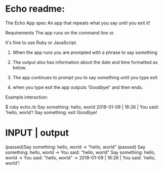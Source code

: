 Echo readme:
===========
The Echo App spec
An app that repeats what you say until you exit it!

Requirements
The app runs on the command line or.

It's fine to use Ruby or JavaScript.

1. When the app runs you are prompted with a phrase to say something

2. The output also has information about the date and time formatted as below.

3. The app continues to prompt you to say something until you type exit

4. when you type exit the app outputs 'Goodbye!' and then ends.

Example interaction:

$ ruby echo.rb
Say something:
hello, world
2018-01-09 | 16:26 | You said: 'hello, world'!
Say something:
exit
Goodbye!

INPUT      |   output
=====================

(passed)Say something: hello, world -> "hello, world"
(passed) Say something: hello, world -> You said: "hello, world"
Say something: hello, world -> You said: "hello, world" -> 2018-01-09 | 16:26 | You said: 'hello, world'!
